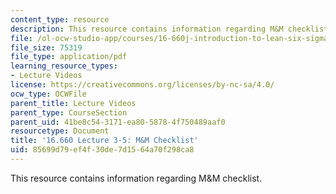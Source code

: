 ```yaml
---
content_type: resource
description: This resource contains information regarding M&M checklist.
file: /ol-ocw-studio-app/courses/16-660j-introduction-to-lean-six-sigma-methods-january-iap-2012/85699d79ef4f30de7d1564a70f298ca8_MIT16_660JIAP12_3-5MMChe.pdf
file_size: 75319
file_type: application/pdf
learning_resource_types:
- Lecture Videos
license: https://creativecommons.org/licenses/by-nc-sa/4.0/
ocw_type: OCWFile
parent_title: Lecture Videos
parent_type: CourseSection
parent_uid: 41be8c54-3171-ea80-5878-4f750489aaf0
resourcetype: Document
title: '16.660 Lecture 3-5: M&M Checklist'
uid: 85699d79-ef4f-30de-7d15-64a70f298ca8
---
```

This resource contains information regarding M&M checklist.